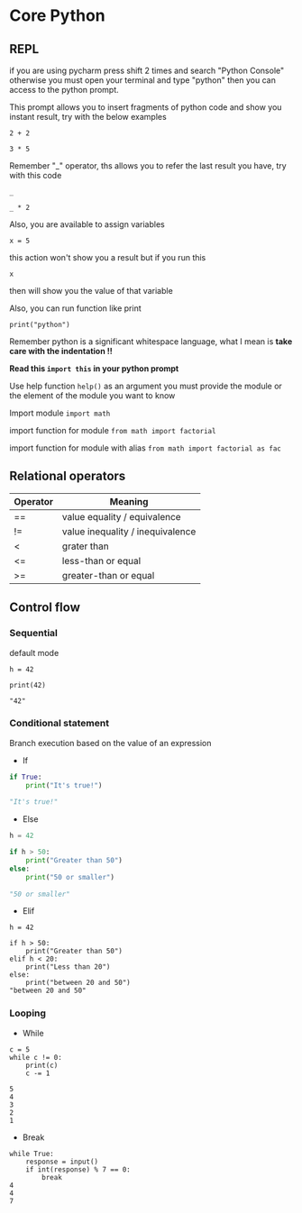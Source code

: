 # Core Python

## REPL

if you are using pycharm press shift 2 times and search "Python Console" otherwise you must open your terminal and type "python"
then you can access to the python prompt.

This prompt allows you to insert fragments of python code and show you instant result, try with the below examples

`2 + 2`

`3 * 5`

Remember "_" operator, ths allows you to refer the last result you have, try with this code

`_`

`_ * 2`

Also, you are available to assign variables 

`x = 5`

this action won't show you a result but if you run this 

`x`

then will show you the value of that variable

Also, you can run function like print

`print("python")`

Remember python is a significant whitespace language, what I mean is **take care with the indentation !!**

**Read this `import this` in your python prompt**

Use help function `help()` as an argument you must provide the module or the element of the module you want to know

Import module `import math`

import function for module `from math import factorial`

import function for module with alias `from math import factorial as fac`

## Relational operators

| Operator | Meaning                          |
|----------|----------------------------------|
| ==       | value equality / equivalence     |
| !=       | value inequality / inequivalence |
| <        | grater than                      |
| <=       | less-than or equal               |
| >=       | greater-than or equal            |

## Control flow

### Sequential

default mode
```pycon
h = 42

print(42)

"42"
```

### Conditional statement
Branch execution based on the value of an expression

- If

```python
if True:
    print("It's true!")
    
"It's true!"
```
- Else

```python
h = 42

if h > 50:
    print("Greater than 50")
else:
    print("50 or smaller")
    
"50 or smaller"
```
- Elif
```pycon
h = 42

if h > 50:
    print("Greater than 50")
elif h < 20:
    print("Less than 20")
else:
    print("between 20 and 50")
"between 20 and 50"
```

### Looping
- While
```pycon
c = 5
while c != 0:
    print(c)
    c -= 1
    
5
4
3
2
1
```
- Break
```pycon
while True:
    response = input()
    if int(response) % 7 == 0:
        break
4
4
7
```
